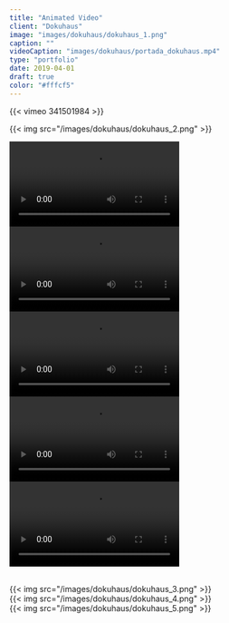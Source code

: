 ```yaml
---
title: "Animated Video"
client: "Dokuhaus"
image: "images/dokuhaus/dokuhaus_1.png"
caption: ""
videoCaption: "images/dokuhaus/portada_dokuhaus.mp4"
type: "portfolio"
date: 2019-04-01
draft: true
color: "#fffcf5"
---
```


{{< vimeo 341501984 >}}
<br class="py-5">

{{< img src="/images/dokuhaus/dokuhaus_2.png" >}}

<div class="container">
	<div class="row">
		<div class="col-12 py-2">
			<div class="embed-responsive embed-responsive-16by9">
				<video loop>
					<source src="/images/dokuhaus/dokuhaus_micro_2.mp4" type="video/mp4">
					Your browser does not support the video tag.
				</video>
			</div>
		</div>
	</div>
	<div class="row">
		<div class="col-12 col-md-6 py-2">
			<div class="embed-responsive embed-responsive-4by3">
				<video loop>
					<source src="/images/dokuhaus/dokuhaus_micro_1.mp4" type="video/mp4">
					Your browser does not support the video tag.
				</video>
			</div>
		</div>
		<div class="col-12 col-md-6 py-2">
			<div class="embed-responsive embed-responsive-4by3">
				<video loop>
					<source src="/images/dokuhaus/dokuhaus_micro_5.mp4" type="video/mp4">
					Your browser does not support the video tag.
				</video>
			</div>
		</div>
	</div>
	<div class="row">
		<div class="col-12 col-md-6 py-2">
			<div class="embed-responsive embed-responsive-4by3">
				<video loop>
					<source src="/images/dokuhaus/dokuhaus_micro_3.mp4" type="video/mp4">
					Your browser does not support the video tag.
				</video>
			</div>
		</div>
		<div class="col-12 col-md-6 py-2">
			<div class="embed-responsive embed-responsive-4by3">
				<video loop>
					<source src="/images/dokuhaus/dokuhaus_micro_4.mp4" type="video/mp4">
					Your browser does not support the video tag.
				</video>
			</div>
		</div>
	</div>
</div>
<br class="py-5">

{{< img src="/images/dokuhaus/dokuhaus_3.png" >}}
<br class="py-3">
{{< img src="/images/dokuhaus/dokuhaus_4.png" >}}
<br class="py-3">
{{< img src="/images/dokuhaus/dokuhaus_5.png" >}}